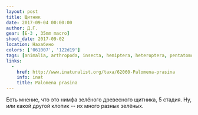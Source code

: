```yaml
---
layout: post
title: Щитник
date: 2017-09-04 00:00:00
author: Д.Г.
gear: [E-3 , 35mm macro]
shoot_date: 2017-09-02
location: Нахабино
colors: ['061007', '122d19']
tags: [animalia, arthropoda, insecta, hemiptera, heteroptera, pentatomomorpha, pentatomoidea, pentatomidae, palomena, palomena prasina]
links:
  -
    href: http://www.inaturalist.org/taxa/62060-Palomena-prasina
    info: inat
    title: Palomena prasina
---
```

Есть мнение, что это нимфа зелёного древесного щитника, 5 стадия. Ну, или какой другой клопик -- их много разных зелёных.
